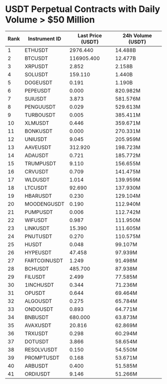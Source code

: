 # USDT Perpetual Contracts with Daily Volume > $50 Million

| Rank | Instrument ID | Last Price (USDT) | 24h Volume (USDT) |
|------|---------------|-------------------|-------------------|
| 1 | ETHUSDT | 2976.440 | 14.488B |
| 2 | BTCUSDT | 116905.400 | 12.477B |
| 3 | XRPUSDT | 2.852 | 2.158B |
| 4 | SOLUSDT | 159.110 | 1.440B |
| 5 | DOGEUSDT | 0.191 | 1.190B |
| 6 | PEPEUSDT | 0.000 | 820.982M |
| 7 | SUIUSDT | 3.873 | 581.576M |
| 8 | PENGUUSDT | 0.029 | 529.613M |
| 9 | TURBOUSDT | 0.005 | 385.411M |
| 10 | XLMUSDT | 0.446 | 359.671M |
| 11 | BONKUSDT | 0.000 | 270.331M |
| 12 | UNIUSDT | 9.045 | 205.959M |
| 13 | AAVEUSDT | 312.920 | 198.723M |
| 14 | ADAUSDT | 0.721 | 185.772M |
| 15 | TRUMPUSDT | 9.110 | 156.655M |
| 16 | CRVUSDT | 0.709 | 141.475M |
| 17 | WLDUSDT | 1.014 | 139.959M |
| 18 | LTCUSDT | 92.690 | 137.930M |
| 19 | HBARUSDT | 0.230 | 129.104M |
| 20 | MOODENGUSDT | 0.190 | 112.940M |
| 21 | PUMPUSDT | 0.006 | 112.742M |
| 22 | WIFUSDT | 0.987 | 111.950M |
| 23 | LINKUSDT | 15.390 | 111.605M |
| 24 | PNUTUSDT | 0.270 | 110.575M |
| 25 | HUSDT | 0.048 | 99.107M |
| 26 | HYPEUSDT | 47.458 | 97.939M |
| 27 | FARTCOINUSDT | 1.249 | 91.498M |
| 28 | BCHUSDT | 485.700 | 87.938M |
| 29 | FILUSDT | 2.499 | 77.585M |
| 30 | 1INCHUSDT | 0.344 | 71.236M |
| 31 | OPUSDT | 0.644 | 69.464M |
| 32 | ALGOUSDT | 0.275 | 65.784M |
| 33 | ONDOUSDT | 0.893 | 64.771M |
| 34 | BNBUSDT | 680.000 | 63.873M |
| 35 | AVAXUSDT | 20.816 | 62.869M |
| 36 | TRXUSDT | 0.298 | 60.294M |
| 37 | DOTUSDT | 3.866 | 58.654M |
| 38 | RESOLVUSDT | 0.150 | 54.550M |
| 39 | PROMPTUSDT | 0.168 | 53.671M |
| 40 | ARBUSDT | 0.400 | 51.585M |
| 41 | ORDIUSDT | 9.146 | 51.266M |
